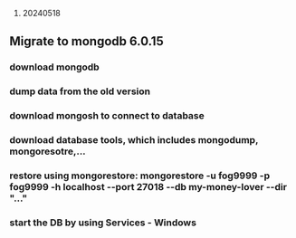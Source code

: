 1. 20240518
## Migrate to mongodb 6.0.15
### download mongodb
### dump data from the old version
### download mongosh to connect to database
### download database tools, which includes mongodump, mongoresotre,...
### restore using mongorestore: mongorestore -u fog9999 -p fog9999 -h localhost --port 27018  --db my-money-lover --dir "..."
### start the DB by using Services - Windows
